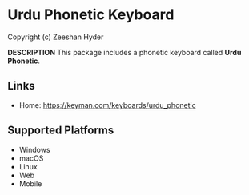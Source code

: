 Urdu Phonetic Keyboard
===========================

Copyright (c) Zeeshan Hyder


__DESCRIPTION__
This package includes a phonetic keyboard called <b>Urdu Phonetic</b>.

Links
-----

 * Home: https://keyman.com/keyboards/urdu_phonetic

Supported Platforms
-------------------
 * Windows
 * macOS
 * Linux
 * Web
 * Mobile


